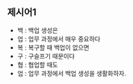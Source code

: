 ## 제시어1
- 백 : 백업 생성은
- 업 : 업무 과정에서 매우 중요하다
- 복 : 복구할 때 백업이 없으면
- 구 : 구슬프기 때문이다
- 협 : 협업할 때도
- 업 : 업무 과정에서 백업 생성을 생활화하자.